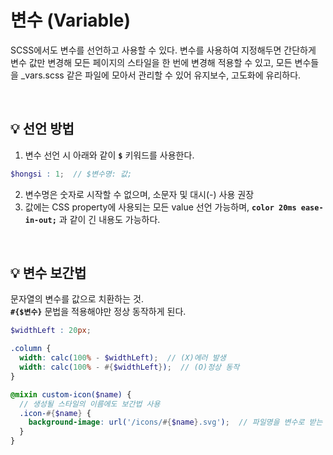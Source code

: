 # 변수 (Variable)

SCSS에서도 변수를 선언하고 사용할 수 있다. 변수를 사용하여 지정해두면 간단하게 변수 값만 변경해 모든 페이지의 스타일을 한 번에 변경해 적용할 수 있고, 모든 변수들을 _vars.scss 같은 파일에 모아서 관리할 수 있어 유지보수, 고도화에 유리하다.

<br>

## 💡 선언 방법
 
1. 변수 선언 시 아래와 같이 **`$`** 키워드를 사용한다.
```scss
$hongsi : 1;  // $변수명: 값;
```
2. 변수명은 숫자로 시작할 수 없으며, 소문자 및 대시(-) 사용 권장
3. 값에는 CSS property에 사용되는 모든 value 선언 가능하며, **`color 20ms ease-in-out;`** 과 같이 긴 내용도 가능하다.

<br>

## 💡 변수 보간법
문자열의 변수를 값으로 치환하는 것.<br>
**`#{$변수}`** 문법을 적용해야만 정상 동작하게 된다.

```scss
$widthLeft : 20px;

.column {
  width: calc(100% - $widthLeft);  // (X)에러 발생
  width: calc(100% - #{$widthLeft});  // (O)정상 동작
}
```
```scss
@mixin custom-icon($name) {
  // 생성될 스타일의 이름에도 보간법 사용
  .icon-#{$name} {
    background-image: url('/icons/#{$name}.svg');  // 파일명을 변수로 받는 경우에도 보간법 사용
  }
}
```